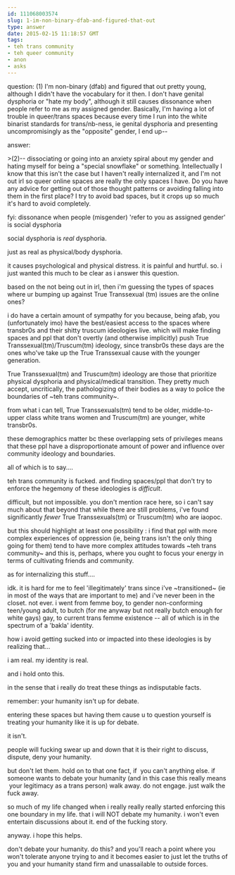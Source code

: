 ```yaml
---
id: 111068003574
slug: 1-im-non-binary-dfab-and-figured-that-out
type: answer
date: 2015-02-15 11:18:57 GMT
tags:
- teh trans community
- teh queer community
- anon
- asks
---
```

question: (1) I'm non-binary (dfab) and figured that out pretty young, although I didn't have the vocabulary for it then. I don't have genital dysphoria or "hate my body", although it still causes dissonance when people refer to me as my assigned gender. Basically, I'm having a lot of trouble in queer/trans spaces because every time I run into the white binarist standards for trans/nb-ness, ie genital dysphoria and presenting uncompromisingly as the "opposite" gender, I end up--

answer: <p>&gt;(2)-- dissociating or going into an anxiety spiral about my gender and hating myself for being a "special snowflake" or something. Intellectually I know that this isn't the case but I haven't really internalized it, and I'm not out irl so queer online spaces are really the only spaces I have. Do you have any advice for getting out of those thought patterns or avoiding falling into them in the first place? I try to avoid bad spaces, but it crops up so much it's hard to avoid completely.</p><p>fyi: dissonance when people (misgender) 'refer to you as assigned gender' is social dysphoria&nbsp;</p><p>social dysphoria is _real_ dysphoria.</p><p>just as real as physical/body dysphoria.&nbsp;</p><p>it causes psychological and physical distress. it is painful and hurtful. so. i just wanted this much to be clear as i answer this question.</p><p>based on the not being out in irl, then i'm guessing the types of spaces where ur bumping up against True Transsexual (tm) issues are the online ones?&nbsp;</p><p>i do have a certain amount of sympathy for you because, being afab, you (unfortunately imo) have the best/easiest access to the spaces where transbr0s and their shitty truscum ideologies live. which will make finding spaces and ppl that don't overtly (and otherwise implicitly) push True Transsexual(tm)/Truscum(tm) ideology, since transbr0s these days are the ones who've take up the True Transsexual cause with the younger generation.&nbsp;</p><p>True Transsexual(tm) and Truscum(tm) ideology are those that prioritize physical dysphoria and physical/medical transition. They pretty much accept, uncritically, the pathologizing of their bodies as a way to police the boundaries of ~teh trans community~.&nbsp;</p><p>from what i can tell, True Transsexuals(tm) tend to be older, middle-to-upper class white trans women and Truscum(tm) are younger, white transbr0s.</p><p>these demographics matter bc these overlapping sets of privileges means that these ppl have a disproportionate amount of power and influence over community ideology and boundaries.</p><p>all of which is to say....</p><p>teh trans community is fucked. and finding spaces/ppl that don't try to enforce the hegemony of these ideologies is _difficult_.</p><p>difficult, but not impossible. you don't mention race here, so i can't say much about that beyond that while there are still problems, i've found significantly _fewer_ True Transsexuals(tm) or Truscum(tm) who are iaopoc.&nbsp;</p><p>but this should highlight at least one possibility : i find that ppl with more complex experiences of oppression (ie, being trans isn't the only thing going for them) tend to have more complex attitudes towards ~teh trans community~ and this is, perhaps, where you ought to focus your energy in terms of cultivating friends and community.</p><p>as for internalizing this stuff....</p><p>idk. it is hard for me to feel 'illegitimately' trans since i've ~transitioned~ (ie in most of the ways that are important to me) and i've never been in the closet. not ever. i went from femme boy, to gender non-conforming teen/young adult, to butch (for me anyway but not really butch enough for white gays) gay, to current trans femme existence -- all of which is in the spectrum of a 'bakla' identity.&nbsp;</p><p>how i avoid getting sucked into or impacted into these ideologies is by realizing that...</p><p>i am real. my identity is real.&nbsp;</p><p>and i hold onto this.&nbsp;</p><p>in the sense that i really do treat these things as indisputable facts.</p><p>remember: your humanity isn't up for debate.&nbsp;</p><p>entering these spaces but having them cause u to question yourself is treating your humanity like it is up for debate.</p><p>it isn't.&nbsp;</p><p>people will fucking swear up and down that it is their right to discuss, dispute, deny your humanity.</p><p>but don't let them. hold on to that one fact, if &nbsp;you can't anything else. if someone wants to debate your humanity (and in this case this really means &nbsp;your legitimacy as a trans person) walk away. do not engage. just walk the fuck away.</p><p>so much of my life changed when i really really really started enforcing this one boundary in my life. that i will NOT debate my humanity. i won't even entertain discussions about it. end of the fucking story.</p><p>anyway. i hope this helps.&nbsp;</p><p>don't debate your humanity. do this? and you'll reach a point where you won't tolerate anyone trying to and it becomes easier to just let the truths of you and your humanity stand firm and unassailable to outside forces.</p>